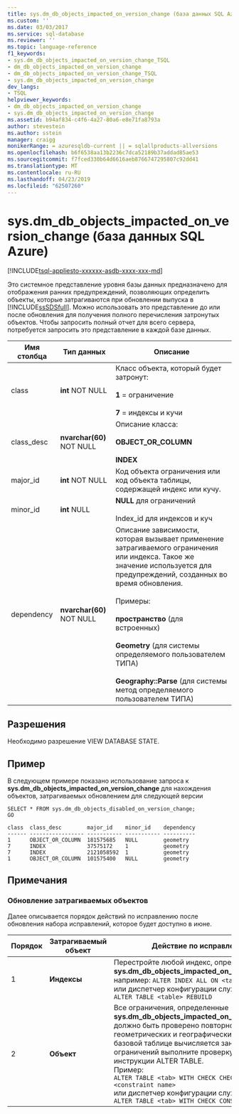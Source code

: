 ```yaml
---
title: sys.dm_db_objects_impacted_on_version_change (база данных SQL Azure) | Документация Майкрософт
ms.custom: ''
ms.date: 03/03/2017
ms.service: sql-database
ms.reviewer: ''
ms.topic: language-reference
f1_keywords:
- sys.dm_db_objects_impacted_on_version_change_TSQL
- dm_db_objects_impacted_on_version_change
- dm_db_objects_impacted_on_version_change_TSQL
- sys.dm_db_objects_impacted_on_version_change
dev_langs:
- TSQL
helpviewer_keywords:
- dm_db_objects_impacted_on_version_change
- sys.dm_db_objects_impacted_on_version_change
ms.assetid: b94af834-c4f6-4a27-80a6-e8e71fa8793a
author: stevestein
ms.author: sstein
manager: craigg
monikerRange: = azuresqldb-current || = sqlallproducts-allversions
ms.openlocfilehash: b6f6538aa13b2236c7dca52189b37addad85ae53
ms.sourcegitcommit: f7fced330b64d6616aeb8766747295807c92dd41
ms.translationtype: MT
ms.contentlocale: ru-RU
ms.lasthandoff: 04/23/2019
ms.locfileid: "62507260"
---
```

# <a name="sysdmdbobjectsimpactedonversionchange-azure-sql-database"></a>sys.dm_db_objects_impacted_on_version_change (база данных SQL Azure)
[!INCLUDE[tsql-appliesto-xxxxxx-asdb-xxxx-xxx-md](../../includes/tsql-appliesto-xxxxxx-asdb-xxxx-xxx-md.md)]

  Это системное представление уровня базы данных предназначено для отображения ранних предупреждений, позволяющих определить объекты, которые затрагиваются при обновлении выпуска в [!INCLUDE[ssSDSfull](../../includes/sssdsfull-md.md)]. Можно использовать это представление до или после обновления для получения полного перечисления затронутых объектов. Чтобы запросить полный отчет для всего сервера, потребуется запросить это представление в каждой базе данных.  
  
|Имя столбца|Тип данных|Описание|  
|-----------------|---------------|-----------------|  
|class|**int** NOT NULL|Класс объекта, который будет затронут:<br /><br /> **1** = ограничение<br /><br /> **7** = индексы и кучи|  
|class_desc|**nvarchar(60)** NOT NULL|Описание класса:<br /><br /> **OBJECT_OR_COLUMN**<br /><br /> **INDEX**|  
|major_id|**int** NOT NULL|Код объекта ограничения или код объекта таблицы, содержащей индекс или кучу.|  
|minor_id|**int** NULL|**NULL** для ограничений<br /><br /> Index_id для индексов и куч|  
|dependency|**nvarchar(60)** NOT NULL|Описание зависимости, которая вызывает применение затрагиваемого ограничения или индекса. Такое же значение используется для предупреждений, созданных во время обновления.<br /><br /> Примеры:<br /><br /> **пространство** (для встроенных)<br /><br /> **Geometry** (для системы определяемого пользователем ТИПА)<br /><br /> **Geography::Parse** (для системы метод определяемого пользователем ТИПА)|  
  
## <a name="permissions"></a>Разрешения  
 Необходимо разрешение VIEW DATABASE STATE.  
  
## <a name="example"></a>Пример  
 В следующем примере показано использование запроса к **sys.dm_db_objects_impacted_on_version_change** для нахождения объектов, затрагиваемых обновлением для следующей версии  
  
```  
SELECT * FROM sys.dm_db_objects_disabled_on_version_change;  
GO  
```  
  
```  
class  class_desc        major_id    minor_id    dependency                       
------ ----------------- ----------- ----------- ----------   
1      OBJECT_OR_COLUMN  181575685   NULL        geometry                        
7      INDEX             37575172    1           geometry                        
7      INDEX             2121058592  1           geometry                        
1      OBJECT_OR_COLUMN  101575400   NULL        geometry     
```  
  
## <a name="remarks"></a>Примечания  
  
### <a name="how-to-update-impacted-objects"></a>Обновление затрагиваемых объектов  
 Далее описывается порядок действий по исправлению после обновления набора исправлений, которое будет доступно в июне.  
  
|Порядок|Затрагиваемый объект|Действие по исправлению|  
|-----------|---------------------|-----------------------|  
|1|**Индексы**|Перестройте любой индекс, определенный **sys.dm_db_objects_impacted_on_version_change** например:  `ALTER INDEX ALL ON <table> REBUILD`<br />или диспетчер конфигурации служб<br />`ALTER TABLE <table> REBUILD`|  
|2|**Объект**|Все ограничения, определенные **sys.dm_db_objects_impacted_on_version_change** должно быть проверено повторно после геометрических и географических данных в базовой таблице вычисляется заново. Для ограничений выполните проверку с помощью инструкции ALTER TABLE. <br />Пример: <br />`ALTER TABLE <tab> WITH CHECK CHECK CONSTRAINT <constraint name>`<br />или диспетчер конфигурации служб<br />`ALTER TABLE <tab> WITH CHECK CONSTRAINT ALL`|  
  
  
